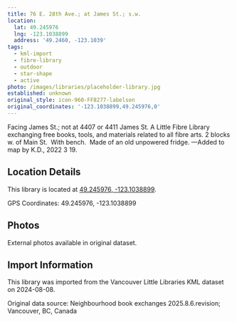```yaml
---
title: 76 E. 28th Ave.; at James St.; s.w.
location:
  lat: 49.245976
  lng: -123.1038899
  address: '49.2460, -123.1039'
tags:
  - kml-import
  - fibre-library
  - outdoor
  - star-shape
  - active
photo: /images/libraries/placeholder-library.jpg
established: unknown
original_style: icon-960-FF8277-labelson
original_coordinates: '-123.1038899,49.245976,0'
---
```

Facing James St.; not at 4407 or 4411 James St.
A Little Fibre Library exchanging free books, tools, and materials related to all fibre arts.
2 blocks w. of Main St.  
With bench.  Made of an old unpowered fridge.
—Added to map by K.D., 2022 3 19.

## Location Details

This library is located at [49.245976, -123.1038899](https://www.google.com/maps?q=49.245976,-123.1038899).

GPS Coordinates: 49.245976, -123.1038899

## Photos

External photos available in original dataset.

## Import Information

This library was imported from the Vancouver Little Libraries KML dataset on 2024-08-08.

Original data source: Neighbourhood book exchanges 2025.8.6.revision; Vancouver, BC, Canada
